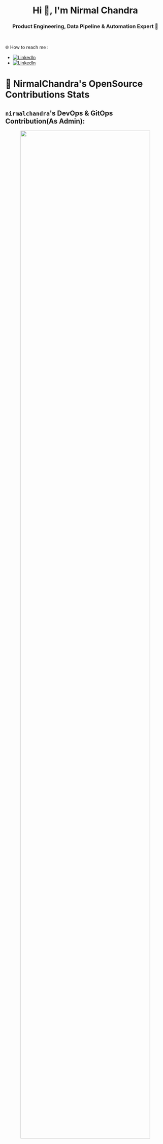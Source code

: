 <h1 align="center">Hi 👋, I'm Nirmal Chandra</h1>
<h3 align="center">Product Engineering, Data Pipeline & Automation Expert 💫</h3>

</br>

🌐 How to reach me : 
- [![LinkedIn](https://img.shields.io/badge/LinkedIn(Connect)-%230077B5.svg?logo=linkedin&logoColor=white)](https://linkedin.com/in/ncnayak)
- [![LinkedIn](https://img.shields.io/badge/Book%20an%20Automation%20Strategy%20Call(Free)-8A2BE2)](https://calendar.app.google/V99mEP5YBxbQ5xig7)

# 🔆 NirmalChandra's OpenSource Contributions Stats

## `nirmalchandra`'s DevOps & GitOps Contribution(As Admin):
<p align="center"><img width="90%" src="https://github-readme-stats.vercel.app/api?username=authorjapps&include_all_commits=true&show_icons=true&theme=tokyonight&hide_title=true&PAT_1=my01xvalid309token"/></p>

## `nirmalchandra`'s Dev & Test Contributions(As Developer):
<p align="center"><img width="90%" src="https://github-readme-stats.vercel.app/api?theme=tokyonight&include_all_commits=true&username=nirmalchandra&show_icons=true&hide_rank=true&hide=stars&hide_title=true&PAT_1=my01xvalid409token" /></p>

# 🔆 Highlights of My Open Source Contributions

## Operational Expertise
- **GitOps**: Expertise in Git operations and Git Flow strategies for highly collaborative environments, enabling efficient version control and seamless collaboration.

- **DevOps**: Proficient in creating collaborative development and testing strategies, including automated testing, continuous integration, and continuous deployment (CI/CD) pipeline implementation.

- **Environment and Artifact Management**: Created and managed private and public artifact repositories, such as local Nexus and PyPI (artifactories), for smooth environment transitions and production deployments.


## Key Achievements
- **Automation Framework Engineering**: Architected and developed a robust automation framework that streamlines the writing of integration tests, enabling seamless and efficient testing processes.

- **No-Code Integration Testing (Global Impact)**: Empowered developers and SDETs worldwide by introducing a no-code approach to writing executable integration tests using simple JSON/YAML, eliminating the need for programming knowledge and democratizing testing capabilities.

- **Regression Testing Transformation**: Revolutionized regression testing practices by enabling the rapid creation of regression packs, reducing the time required from months to mere hours or days, driving significant productivity gains.

- **Driving Cultural Transformation**: Spearheaded a global cultural shift by creating and mentoring teams of developers and test engineers, instilling Test-Driven Development (TDD) methodologies into their development and testing practices.


# 🔆 Highlights of My Commercial Product Leadership

## Product Shipment and Delivery
- **Artifact Management**: Creating and managing private, public, and freemium artifact repositories (artifactories) for smooth product go-to-market (GTM) strategies and efficient product shipment to customers.

- **Multi-Platform Build Pipelines**: Containerized build processes for easy local laptop development and CI/CD pipelines for packaging applications for multiple target platforms (e.g. Windows, Linux, macOS).

## Product Licensing & Freemium Validations
- **License Validation Mechanisms**: Integrated license validation mechanisms into CI/CD pipelines for validating smooth activation and optimal end-user experience agnoistic of OS Platforms.

## Developer Enablement and Productivity
- **Accelerating Time-to-Market**: Empowered developers by teaching and mentoring on declarative Infra Setup and automated testing techniques, enabling them to achieve faster time-to-market by reducing development timeframes and increasing efficiency, eliminating the need for writing boilerplate code.




